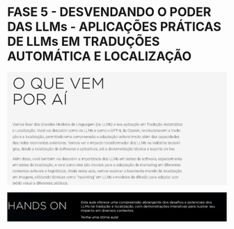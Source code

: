 # FASE 5 - DESVENDANDO O PODER DAS LLMs - APLICAÇÕES PRÁTICAS DE LLMs EM TRADUÇÕES AUTOMÁTICA E LOCALIZAÇÃO

![img](./img/fase5_llms_3_1.png)

![img](./img/fase5_llms_3_2.png)